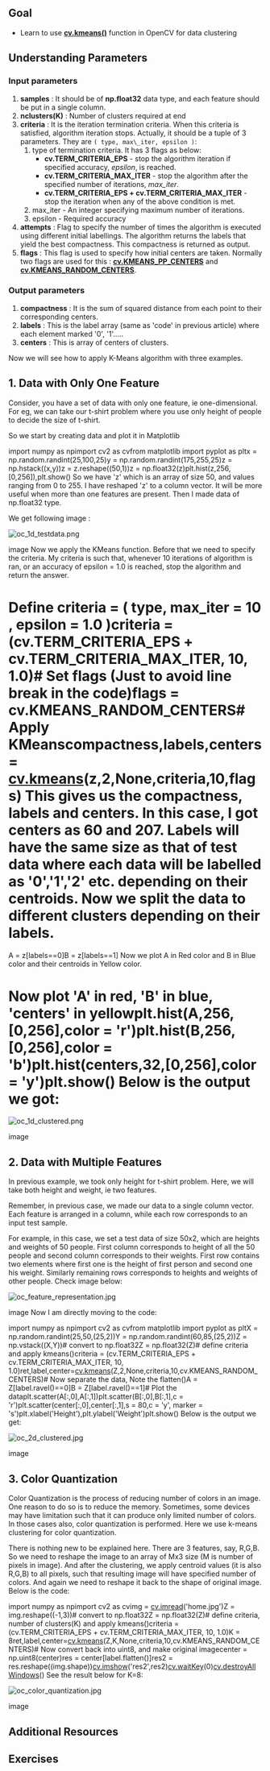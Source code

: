 
## Goal

* Learn to use **[cv.kmeans()](../../d5/d38/group__core__cluster.html#ga9a34dc06c6ec9460e90860f15bcd2f88 "Finds centers of clusters and groups input samples around the clusters. ")** function in OpenCV for data clustering

## Understanding Parameters

### Input parameters

1. **samples** : It should be of **np.float32** data type, and each feature should be put in a single column.
2. **nclusters(K)** : Number of clusters required at end
3. **criteria** : It is the iteration termination criteria. When this criteria is satisfied, algorithm iteration stops. Actually, it should be a tuple of 3 parameters. They are `( type, max\_iter, epsilon )`:
	1. type of termination criteria. It has 3 flags as below:
		* **cv.TERM\_CRITERIA\_EPS** - stop the algorithm iteration if specified accuracy, *epsilon*, is reached.
		* **cv.TERM\_CRITERIA\_MAX\_ITER** - stop the algorithm after the specified number of iterations, *max\_iter*.
		* **cv.TERM\_CRITERIA\_EPS + cv.TERM\_CRITERIA\_MAX\_ITER** - stop the iteration when any of the above condition is met.
	2. max\_iter - An integer specifying maximum number of iterations.
	3. epsilon - Required accuracy
4. **attempts** : Flag to specify the number of times the algorithm is executed using different initial labellings. The algorithm returns the labels that yield the best compactness. This compactness is returned as output.
5. **flags** : This flag is used to specify how initial centers are taken. Normally two flags are used for this : **[cv.KMEANS\_PP\_CENTERS](../../d5/d38/group__core__cluster.html#gga276000efe55ee2756e0c471c7b270949a78ddd00a99cd51db10ed63c024eb1e62 "../../d5/d38/group__core__cluster.html#gga276000efe55ee2756e0c471c7b270949a78ddd00a99cd51db10ed63c024eb1e62")** and **[cv.KMEANS\_RANDOM\_CENTERS](../../d5/d38/group__core__cluster.html#gga276000efe55ee2756e0c471c7b270949adfa80a38dfc0aef0de888c3164f33faf "../../d5/d38/group__core__cluster.html#gga276000efe55ee2756e0c471c7b270949adfa80a38dfc0aef0de888c3164f33faf")**.

### Output parameters

1. **compactness** : It is the sum of squared distance from each point to their corresponding centers.
2. **labels** : This is the label array (same as 'code' in previous article) where each element marked '0', '1'.....
3. **centers** : This is array of centers of clusters.

Now we will see how to apply K-Means algorithm with three examples.

## 1. Data with Only One Feature

Consider, you have a set of data with only one feature, ie one-dimensional. For eg, we can take our t-shirt problem where you use only height of people to decide the size of t-shirt.

So we start by creating data and plot it in Matplotlib 

import numpy as npimport cv2 as cvfrom matplotlib import pyplot as pltx = np.random.randint(25,100,25)y = np.random.randint(175,255,25)z = np.hstack((x,y))z = z.reshape((50,1))z = np.float32(z)plt.hist(z,256,[0,256]),plt.show() So we have 'z' which is an array of size 50, and values ranging from 0 to 255. I have reshaped 'z' to a column vector. It will be more useful when more than one features are present. Then I made data of np.float32 type.

We get following image :

![oc_1d_testdata.png](../../oc_1d_testdata.png)

image
 Now we apply the KMeans function. Before that we need to specify the criteria. My criteria is such that, whenever 10 iterations of algorithm is ran, or an accuracy of epsilon = 1.0 is reached, stop the algorithm and return the answer. 

# Define criteria = ( type, max\_iter = 10 , epsilon = 1.0 )criteria = (cv.TERM\_CRITERIA\_EPS + cv.TERM\_CRITERIA\_MAX\_ITER, 10, 1.0)# Set flags (Just to avoid line break in the code)flags = cv.KMEANS\_RANDOM\_CENTERS# Apply KMeanscompactness,labels,centers = [cv.kmeans](../../d5/d38/group__core__cluster.html#ga9a34dc06c6ec9460e90860f15bcd2f88 "../../d5/d38/group__core__cluster.html#ga9a34dc06c6ec9460e90860f15bcd2f88")(z,2,None,criteria,10,flags) This gives us the compactness, labels and centers. In this case, I got centers as 60 and 207. Labels will have the same size as that of test data where each data will be labelled as '0','1','2' etc. depending on their centroids. Now we split the data to different clusters depending on their labels. 

A = z[labels==0]B = z[labels==1] Now we plot A in Red color and B in Blue color and their centroids in Yellow color. 

# Now plot 'A' in red, 'B' in blue, 'centers' in yellowplt.hist(A,256,[0,256],color = 'r')plt.hist(B,256,[0,256],color = 'b')plt.hist(centers,32,[0,256],color = 'y')plt.show() Below is the output we got:

![oc_1d_clustered.png](../../oc_1d_clustered.png)

image
## 2. Data with Multiple Features

In previous example, we took only height for t-shirt problem. Here, we will take both height and weight, ie two features.

Remember, in previous case, we made our data to a single column vector. Each feature is arranged in a column, while each row corresponds to an input test sample.

For example, in this case, we set a test data of size 50x2, which are heights and weights of 50 people. First column corresponds to height of all the 50 people and second column corresponds to their weights. First row contains two elements where first one is the height of first person and second one his weight. Similarly remaining rows corresponds to heights and weights of other people. Check image below:

![oc_feature_representation.jpg](../../oc_feature_representation.jpg)

image
 Now I am directly moving to the code: 

import numpy as npimport cv2 as cvfrom matplotlib import pyplot as pltX = np.random.randint(25,50,(25,2))Y = np.random.randint(60,85,(25,2))Z = np.vstack((X,Y))# convert to np.float32Z = np.float32(Z)# define criteria and apply kmeans()criteria = (cv.TERM\_CRITERIA\_EPS + cv.TERM\_CRITERIA\_MAX\_ITER, 10, 1.0)ret,label,center=[cv.kmeans](../../d5/d38/group__core__cluster.html#ga9a34dc06c6ec9460e90860f15bcd2f88 "../../d5/d38/group__core__cluster.html#ga9a34dc06c6ec9460e90860f15bcd2f88")(Z,2,None,criteria,10,cv.KMEANS\_RANDOM\_CENTERS)# Now separate the data, Note the flatten()A = Z[label.ravel()==0]B = Z[label.ravel()==1]# Plot the dataplt.scatter(A[:,0],A[:,1])plt.scatter(B[:,0],B[:,1],c = 'r')plt.scatter(center[:,0],center[:,1],s = 80,c = 'y', marker = 's')plt.xlabel('Height'),plt.ylabel('Weight')plt.show() Below is the output we get:

![oc_2d_clustered.jpg](../../oc_2d_clustered.jpg)

image
## 3. Color Quantization

Color Quantization is the process of reducing number of colors in an image. One reason to do so is to reduce the memory. Sometimes, some devices may have limitation such that it can produce only limited number of colors. In those cases also, color quantization is performed. Here we use k-means clustering for color quantization.

There is nothing new to be explained here. There are 3 features, say, R,G,B. So we need to reshape the image to an array of Mx3 size (M is number of pixels in image). And after the clustering, we apply centroid values (it is also R,G,B) to all pixels, such that resulting image will have specified number of colors. And again we need to reshape it back to the shape of original image. Below is the code: 

import numpy as npimport cv2 as cvimg = [cv.imread](../../d4/da8/group__imgcodecs.html#ga288b8b3da0892bd651fce07b3bbd3a56 "../../d4/da8/group__imgcodecs.html#ga288b8b3da0892bd651fce07b3bbd3a56")('home.jpg')Z = img.reshape((-1,3))# convert to np.float32Z = np.float32(Z)# define criteria, number of clusters(K) and apply kmeans()criteria = (cv.TERM\_CRITERIA\_EPS + cv.TERM\_CRITERIA\_MAX\_ITER, 10, 1.0)K = 8ret,label,center=[cv.kmeans](../../d5/d38/group__core__cluster.html#ga9a34dc06c6ec9460e90860f15bcd2f88 "../../d5/d38/group__core__cluster.html#ga9a34dc06c6ec9460e90860f15bcd2f88")(Z,K,None,criteria,10,cv.KMEANS\_RANDOM\_CENTERS)# Now convert back into uint8, and make original imagecenter = np.uint8(center)res = center[label.flatten()]res2 = res.reshape((img.shape))[cv.imshow](../../df/d24/group__highgui__opengl.html#gaae7e90aa3415c68dba22a5ff2cefc25d "../../df/d24/group__highgui__opengl.html#gaae7e90aa3415c68dba22a5ff2cefc25d")('res2',res2)[cv.waitKey](../../d7/dfc/group__highgui.html#ga5628525ad33f52eab17feebcfba38bd7 "../../d7/dfc/group__highgui.html#ga5628525ad33f52eab17feebcfba38bd7")(0)[cv.destroyAllWindows](../../d7/dfc/group__highgui.html#ga6b7fc1c1a8960438156912027b38f481 "../../d7/dfc/group__highgui.html#ga6b7fc1c1a8960438156912027b38f481")() See the result below for K=8:

![oc_color_quantization.jpg](../../oc_color_quantization.jpg)

image
## Additional Resources

## Exercises

